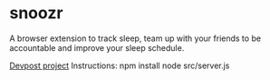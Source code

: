 # snoozr
A browser extension to track sleep, team up with your friends to be accountable and improve your sleep schedule.


[Devpost project](https://devpost.com/software/1006139/joins/--gL227ic9ykiBQ7idhjdg)
Instructions:
npm install
node src/server.js
